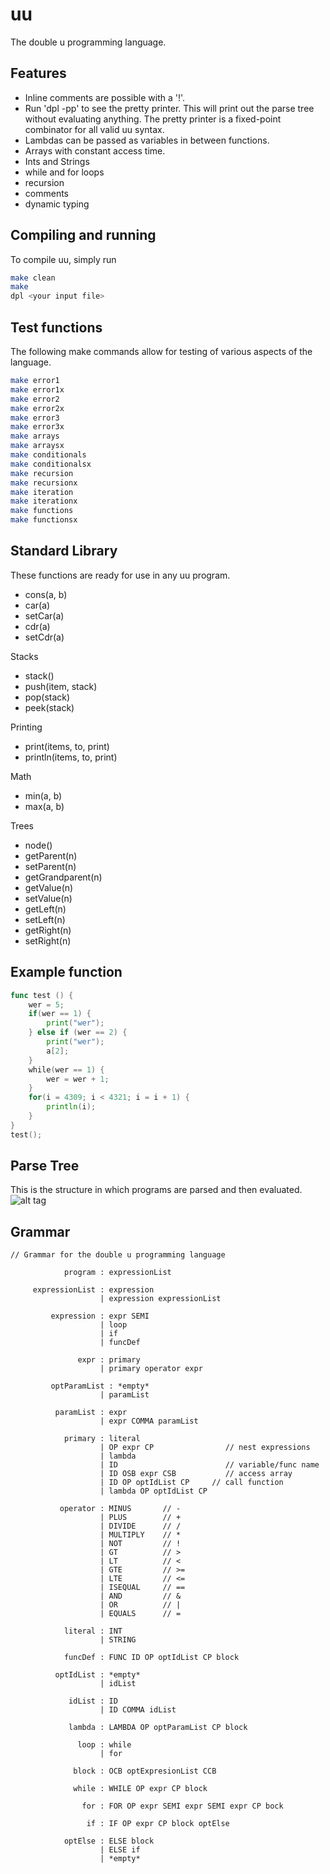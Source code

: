 # uu
The double u programming language.

## Features
  - Inline comments are possible with a '!'.
  - Run 'dpl -pp' to see the pretty printer.
    This will print out the parse tree without evaluating anything.  The pretty printer is a fixed-point combinator for all valid uu syntax.
  - Lambdas can be passed as variables in between functions.
  - Arrays with constant access time.  
  - Ints and Strings
  - while and for loops
  - recursion
  - comments
  - dynamic typing

## Compiling and running
  To compile uu, simply run
  ```sh
  make clean
  make
  dpl <your input file>
  ```
 
## Test functions
The following make commands allow for testing of various aspects of the language.
```sh
make error1
make error1x
make error2
make error2x
make error3
make error3x
make arrays
make arraysx
make conditionals
make conditionalsx
make recursion
make recursionx
make iteration
make iterationx
make functions
make functionsx
```

## Standard Library
These functions are ready for use in any uu program.

  - cons(a, b)
  - car(a)
  - setCar(a)
  - cdr(a)
  - setCdr(a)

Stacks
  - stack()
  - push(item, stack)
  - pop(stack)
  - peek(stack)

Printing
  - print(items, to, print)
  - println(items, to, print)

Math
  - min(a, b)
  - max(a, b)

Trees
  - node()
  - getParent(n)
  - setParent(n)
  - getGrandparent(n)
  - getValue(n)
  - setValue(n)
  - getLeft(n)
  - setLeft(n)
  - getRight(n)
  - setRight(n)

## Example function
```go
func test () {
    wer = 5;
    if(wer == 1) {
        print("wer");
    } else if (wer == 2) {
        print("wer");
        a[2];
    }
    while(wer == 1) {
        wer = wer + 1;
    }
    for(i = 4309; i < 4321; i = i + 1) {
        println(i);
    }
}
test();
```
## Parse Tree
This is the structure in which programs are parsed and then evaluated.
![alt tag](https://github.com/thwillingham/uu/blob/master/parseTree.png)

## Grammar

```
// Grammar for the double u programming language

            program : expressionList

     expressionList : expression
                    | expression expressionList

         expression : expr SEMI
                    | loop
                    | if
                    | funcDef

               expr : primary
                    | primary operator expr

         optParamList : *empty*
                    | paramList

          paramList : expr
                    | expr COMMA paramList

            primary : literal
                    | OP expr CP                // nest expressions
                    | lambda
                    | ID                        // variable/func name
                    | ID OSB expr CSB           // access array
                    | ID OP optIdList CP     // call function
                    | lambda OP optIdList CP

           operator : MINUS       // -
                    | PLUS        // +
                    | DIVIDE      // /
                    | MULTIPLY    // *
                    | NOT         // !
                    | GT          // >
                    | LT          // <
                    | GTE         // >=
                    | LTE         // <=
                    | ISEQUAL     // ==
                    | AND         // &
                    | OR          // |
                    | EQUALS      // =

            literal : INT
                    | STRING

            funcDef : FUNC ID OP optIdList CP block

          optIdList : *empty*
                    | idList

             idList : ID
                    | ID COMMA idList

             lambda : LAMBDA OP optParamList CP block

               loop : while
                    | for

              block : OCB optExpresionList CCB

              while : WHILE OP expr CP block

                for : FOR OP expr SEMI expr SEMI expr CP bock

                 if : IF OP expr CP block optElse

            optElse : ELSE block
                    | ELSE if
                    | *empty*



```
